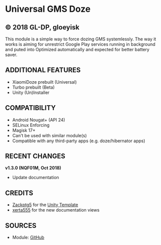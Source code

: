 # Universal GMS Doze
## © 2018 GL-DP, gloeyisk ##



This module is a simple way to force dozing GMS systemlessly. The way it works is aiming for unrestrict Google Play services running in background and puted into Optimized automatically and expected for better battery saver.



## ADDITIONAL FEATURES
- XiaomiDoze prebuilt (Universal)
- Turbo prebuilt (Beta)
- Unity (Un)Installer



## COMPATIBILITY
- Android Nougat+ (API 24)
- SELinux Enforcing
- Magisk 17+
- Can't be used with similar module(s)
- Compatible with any third-party apps (e.g. doze/hibernator apps)



## RECENT CHANGES


**v1.3.0 (NQF01M, Oct 2018)**
- Update documentation



## CREDITS
- [Zackptg5](https://github.com/Zackptg5) for the [Unity Template](https://github.com/Zackptg5/Unity)
- [xerta555](https://github.com/xerta555) for the new documentation views



## SOURCES

- Module: [GitHub](https://github.com/gloeyisk/universal-gms-doze)
